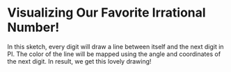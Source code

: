 <h1>Visualizing Our Favorite Irrational Number!</h1>
<p>In this sketch, every digit will draw a line between itself and the next digit in PI. The
color of the line will be mapped using the angle and coordinates of the next digit. In result,
we get this lovely drawing!</p>
<img src="">
